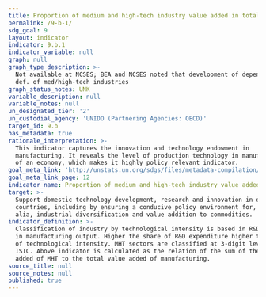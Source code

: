 ```yaml
---
title: Proportion of medium and high-tech industry value added in total value added
permalink: /9-b-1/
sdg_goal: 9
layout: indicator
indicator: 9.b.1
indicator_variable: null
graph: null
graph_type_description: >-
  Not available at NCSES; BEA and NCSES noted that development of depends on SDG
  def. of med/high-tech industries
graph_status_notes: UNK
variable_description: null
variable_notes: null
un_designated_tier: '2'
un_custodial_agency: 'UNIDO (Partnering Agencies: OECD)'
target_id: 9.b
has_metadata: true
rationale_interpretation: >-
  This indicator captures the innovation and technology endowment in
  manufacturing. It reveals the level of production technology in manufacturing
  of an economy, which makes it highly policy relevant indicator.
goal_meta_link: 'http://unstats.un.org/sdgs/files/metadata-compilation/Metadata-Goal-9.pdf'
goal_meta_link_page: 12
indicator_name: Proportion of medium and high-tech industry value added in total value added
target: >-
  Support domestic technology development, research and innovation in developing
  countries, including by ensuring a conducive policy environment for, inter
  alia, industrial diversification and value addition to commodities.
indicator_definition: >-
  Classification of industry by technological intensity is based in R&D intake
  in manufacturing output. Higher the share of R&D expenditure higher the level
  of technological intensity. MHT sectors are classified at 3-digit level of
  ISIC. Above indicator is calculated as the relation of the sum of the value
  added of MHT to the total value added of manufacturing.
source_title: null
source_notes: null
published: true
---
```

